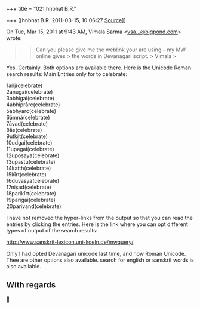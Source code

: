 +++
title = "021 hnbhat B.R."

+++
[[hnbhat B.R.	2011-03-15, 10:06:27 [Source](https://groups.google.com/g/samskrita/c/i5LJLKHbdqE)]]



  
  

On Tue, Mar 15, 2011 at 9:43 AM, Vimala Sarma \<[vsa...@bigpond.com]()\> wrote:  

> 
> > 
> > Can you please give me the weblink your are using – my MW online gives > the words in Devanagari script. >
> Vimala >
> 
> > 

  

Yes. Certainly. Both options are available there. Here is the Unicode Roman search results: Main Entries only for to celebrate:

  

1añj(celebrate)  
2anugai(celebrate)  
3abhigai(celebrate)  
4abhiprārc(celebrate)  
5abhyarc(celebrate)  
6āmnā(celebrate)  
7āvad(celebrate)  
8ās(celebrate)  
9utkṝt(celebrate)  
10udgai(celebrate)  
11upagai(celebrate)  
12upoṣaya(celebrate)  
13upastu(celebrate)  
14katth(celebrate)  
15kīrt(celebrate)  
16duvasya(celebrate)  
17niṣad(celebrate)  
18parikīrt(celebrate)  
19parigai(celebrate)  
20parivand(celebrate)

  

I have not removed the hyper-links from the output so that you can read the entries by clicking the entries. Here is the link where you can opt different types of output of the search results:

  

<http://www.sanskrit-lexicon.uni-koeln.de/mwquery/>

  

Only I had opted Devanagari unicode last time, and now Roman Unicode. Thee are other options also available. search for english or sanskrit words is also available.

  

[](http://www.sanskrit-lexicon.uni-koeln.de/mwquery/)With regards  
--  



